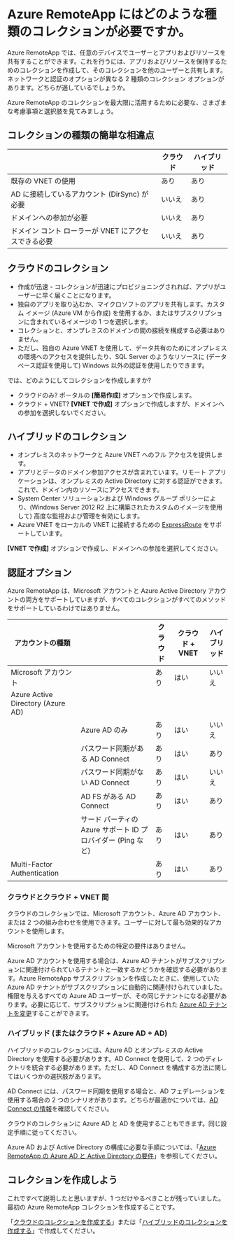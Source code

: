 <properties 
    pageTitle="Azure RemoteApp にはどのような種類のコレクションが必要ですか。 | Microsoft Azure" 
    description="Azure RemoteApp で使用可能なコレクションの種類について理解する。" 
    services="remoteapp" 
	documentationCenter="" 
    authors="lizap" 
    manager="mbaldwin" />

<tags 
    ms.service="remoteapp" 
    ms.workload="compute" 
    ms.tgt_pltfrm="na" 
    ms.devlang="na" 
    ms.topic="article" 
    ms.date="05/02/2016" 
    ms.author="elizapo" />



# Azure RemoteApp にはどのような種類のコレクションが必要ですか。

Azure RemoteApp では、任意のデバイスでユーザーとアプリおよびリソースを共有することができます。これを行うには、アプリおよびリソースを保持するためのコレクションを作成して、そのコレクションを他のユーザーと共有します。ネットワークと認証のオプションが異なる 2 種類のコレクション オプションがあります。どちらが適しているでしょうか。

Azure RemoteApp のコレクションを最大限に活用するために必要な、さまざまな考慮事項と選択肢を見てみましょう。


## コレクションの種類の簡単な相違点

| | クラウド | ハイブリッド |
|-----------|-------|--------|
|既存の VNET の使用| あり| あり|
|AD に接続しているアカウント (DirSync) が必要| いいえ| あり|
|ドメインへの参加が必要| いいえ| あり|
|ドメイン コント ローラーが VNET にアクセスできる必要| いいえ| あり|

## クラウドのコレクション
- 作成が迅速 - コレクションが迅速にプロビジョニングされれば、アプリがユーザーに早く届くことになります。
- 独自のアプリを取り込むか、マイクロソフトのアプリを共有します。カスタム イメージ (Azure VM から作成) を使用するか、またはサブスクリプションに含まれているイメージの 1 つを選択します。
- コレクションと、オンプレミスのドメインの間の接続を構成する必要はありません。
- ただし、独自の Azure VNET を使用して、データ共有のためにオンプレミスの環境へのアクセスを提供したり、SQL Server のようなリソースに (データベース認証を使用して) Windows 以外の認証を使用したりできます。


では、どのようにしてコレクションを作成しますか?

- クラウドのみ? ポータルの **[簡易作成]** オプションで作成します。
- クラウド + VNET? **[VNET で作成]** オプションで作成しますが、ドメインへの参加を選択しないでください。

## ハイブリッドのコレクション
- オンプレミスのネットワークと Azure VNET へのフル アクセスを提供します。
- アプリとデータのドメイン参加アクセスが含まれています。リモート アプリケーションは、オンプレミスの Active Directory に対する認証ができます。これで、ドメイン内のリソースにアクセスできます。
- System Center ソリューションおよび Windows グループ ポリシーにより、(Windows Server 2012 R2 上に構築されたカスタムのイメージを使用して) 高度な監視および管理を有効にします。
- Azure VNET をローカルの VNET に接続するための [ExpressRoute](https://azure.microsoft.com/services/expressroute/) をサポートしています。

**[VNET で作成]** オプションで作成し、ドメインへの参加を選択してください。

## 認証オプション
Azure RemoteApp は、Microsoft アカウントと Azure Active Directory アカウントの両方をサポートしていますが、すべてのコレクションがすべてのメソッドをサポートしているわけではありません。

| アカウントの種類 | | クラウド | クラウド + VNET | ハイブリッド |
|-----------------------------------|-------------------------------------------------------------|-------|--------------|--------|
| Microsoft アカウント | | あり | はい | いいえ |
| Azure Active Directory (Azure AD) | | | | |
| | Azure AD のみ | あり | はい | いいえ |
| | パスワード同期がある AD Connect | あり | はい | あり |
| | パスワード同期がない AD Connect | あり | はい | いいえ |
| | AD FS がある AD Connect | あり | はい | あり |
| | サード パーティの Azure サポート ID プロバイダー (Ping など) | あり | はい | あり |
| Multi-Factor Authentication | | あり | はい | あり |



### クラウドとクラウド + VNET 間 
クラウドのコレクションでは、Microsoft アカウント、Azure AD アカウント、または 2 つの組み合わせを使用できます。ユーザーに対して最も効果的なアカウントを使用します。

Microsoft アカウントを使用するための特定の要件はありません。

Azure AD アカウントを使用する場合は、Azure AD テナントがサブスクリプションに関連付けられているテナントと一致するかどうかを確認する必要があります。Azure RemoteApp サブスクリプションを作成したときに、使用していた Azure AD テナントがサブスクリプションに自動的に関連付けられていました。権限を与えるすべての Azure AD ユーザーが、その同じテナントになる必要があります。必要に応じて、サブスクリプションに関連付けられた [Azure AD テナントを変更](remoteapp-changetenant.md)することができます。
 
### ハイブリッド (またはクラウド + Azure AD + AD)

ハイブリッドのコレクションには、Azure AD とオンプレミスの Active Directory を使用する必要があります。AD Connect を使用して、2 つのディレクトリを統合する必要があります。ただし、AD Connect を構成する方法に関してはいくつかの選択肢があります。

AD Connect には、パスワード同期を使用する場合と、AD フェデレーションを使用する場合の 2 つのシナリオがあります。どちらが最適かについては、[AD Connect の情報](../active-directory/active-directory-aadconnect.md)を確認してください。

クラウドのコレクションに Azure AD と AD を使用することもできます。同じ設定手順に従ってください。

Azure AD および Active Directory の構成に必要な手順については、「[Azure RemoteApp の Azure AD と Active Directory の要件](remoteapp-ad.md)」を参照してください。

## コレクションを作成しよう
これですべて説明したと思いますが、1 つだけやるべきことが残っていました。最初の Azure RemoteApp コレクションを作成することです。

「[クラウドのコレクションを作成する](remoteapp-create-cloud-deployment.md)」または「[ハイブリッドのコレクションを作成する](remoteapp-create-hybrid-deployment.md)」で作成してください。

<!---HONumber=AcomDC_0615_2016-->